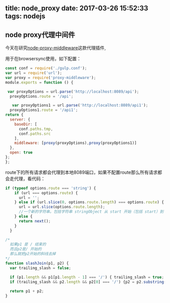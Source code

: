 title: node_proxy
date: 2017-03-26 15:52:33
tags: nodejs
---

## node proxy代理中间件  

今天在研究[node-proxy-middleware](https://github.com/gonzalocasas/node-proxy-middleware)这款代理插件,  

用于在browsersync使用，如下配置：

```js
const conf = require('./gulp.conf');
var url = require('url');
var proxy = require('proxy-middleware');
module.exports = function () {

 var proxyOptions = url.parse('http://localhost:8089/api');
  proxyOptions.route = '/api';

   var proxyOptions1 = url.parse('http://localhost:8089/api1');
  proxyOptions1.route = '/api1';
return {
  server: {
    baseDir: [
      conf.paths.tmp,
      conf.paths.src
    ],
    middleware: [proxy(proxyOptions),proxy(proxyOptions1)]
  },
  open: true
};
};

```

route下的所有请求都会代理到本地8089端口，如果不配置route那么所有请求都会走代理，看代码：

```js
if (typeof options.route === 'string') {
    if (url === options.route) {
      url = '';
    } else if (url.slice(0, options.route.length) === options.route) {
      url = url.slice(options.route.length);
      //一个新的字符串。包括字符串 stringObject 从 start 开始（包括 start）到 end 结束（不包括 end）为止的所有字符。
    } else {
      return next();
    }
  }
```

```js
/*
  如果p1 是 / 结束的
  而且p2是/ 开始的
  那么就把p2开始的斜线去掉
*/
function slashJoin(p1, p2) {
  var trailing_slash = false;

  if (p1.length && p1[p1.length - 1] === '/') { trailing_slash = true; }
  if (trailing_slash && p2.length && p2[0] === '/') {p2 = p2.substring(1); }
 
  return p1 + p2;
}
```
